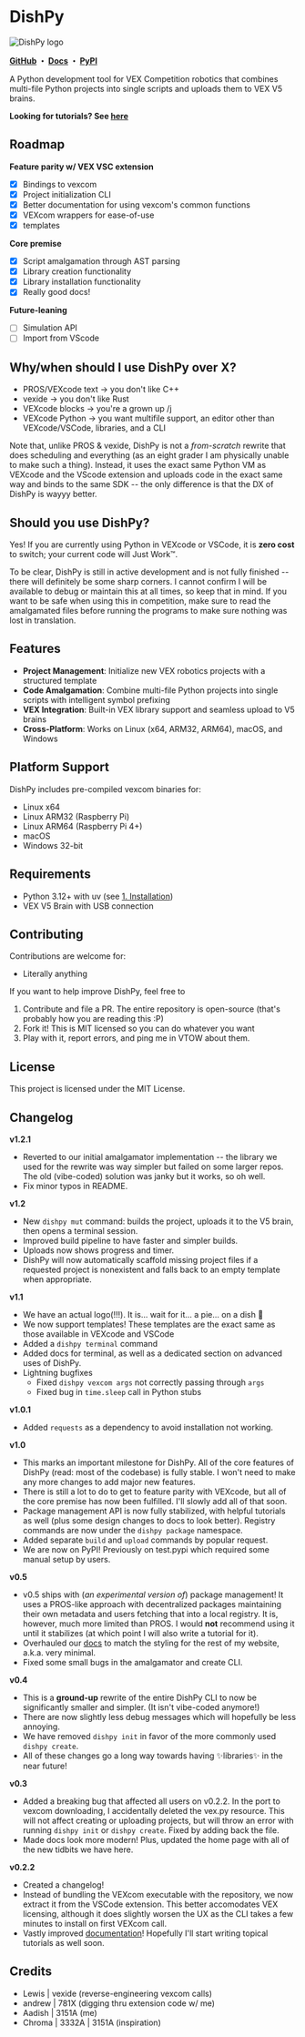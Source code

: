 # DishPy

![DishPy logo](https://raw.githubusercontent.com/aadishv/dishpy/refs/heads/main/logo.png)

**[GitHub](https://github.com/aadishv/dishpy) ・ [Docs](https://aadishv.github.io/dishpy) ・ [PyPI](https://pypi.org/project/dishpy/)**

A Python development tool for VEX Competition robotics that combines multi-file Python projects into single scripts and uploads them to VEX V5 brains.

**Looking for tutorials? See [here](https://aadishv.github.io/dishpy/Tutorial/1_installation/)**

## Roadmap

**Feature parity w/ VEX VSC extension**

 - [x] Bindings to vexcom
 - [x] Project initialization CLI
 - [x] Better documentation for using vexcom's common functions
 - [x] VEXcom wrappers for ease-of-use
 - [x] templates

**Core premise**

 - [x] Script amalgamation through AST parsing
 - [x] Library creation functionality
 - [x] Library installation functionality
 - [x] Really good docs!

**Future-leaning**

 - [ ] Simulation API
 - [ ] Import from VScode

## Why/when should I use DishPy over X?

* PROS/VEXcode text -> you don't like C++
* vexide -> you don't like Rust
* VEXcode blocks -> you're a grown up /j
* VEXcode Python -> you want multifile support, an editor other than VEXcode/VSCode, libraries, and a CLI

Note that, unlike PROS & vexide, DishPy is not a *from-scratch* rewrite that does scheduling and everything (as an eight grader I am physically unable to make such a thing). Instead, it uses the exact same Python VM as VEXcode and the VScode extension and uploads code in the exact same way and binds to the same SDK -- the only difference is that the DX of DishPy is wayyy better.

## Should you use DishPy?

Yes! If you are currently using Python in VEXcode or VSCode, it is **zero cost** to switch; your current code will Just Work™.


To be clear, DishPy is still in active development and is not fully finished -- there will definitely be some sharp corners. I cannot confirm I will be available to debug or maintain this at all times, so keep that in mind. If you want to be safe when using this in competition, make sure to read the amalgamated files before running the programs to make sure nothing was lost in translation.

## Features

- **Project Management**: Initialize new VEX robotics projects with a structured template
- **Code Amalgamation**: Combine multi-file Python projects into single scripts with intelligent symbol prefixing
- **VEX Integration**: Built-in VEX library support and seamless upload to V5 brains
- **Cross-Platform**: Works on Linux (x64, ARM32, ARM64), macOS, and Windows

## Platform Support

DishPy includes pre-compiled vexcom binaries for:

- Linux x64
- Linux ARM32 (Raspberry Pi)
- Linux ARM64 (Raspberry Pi 4+)
- macOS
- Windows 32-bit

## Requirements

- Python 3.12+ with uv (see [1. Installation](https://aadishv.github.io/dishpy/Tutorial/1_installation/))
- VEX V5 Brain with USB connection

## Contributing

Contributions are welcome for:

* Literally anything

If you want to help improve DishPy, feel free to

1. Contribute and file a PR. The entire repository is open-source (that's probably how you are reading this :P)
2. Fork it! This is MIT licensed so you can do whatever you want
3. Play with it, report errors, and ping me in VTOW about them.

## License

This project is licensed under the MIT License.

## Changelog

**v1.2.1**

* Reverted to our initial amalgamator implementation -- the library we used for the rewrite was way simpler but failed on some larger repos. The old (vibe-coded) solution was janky but it works, so oh well.
* Fix minor typos in README.

**v1.2**

* New `dishpy mut` command: builds the project, uploads it to the V5 brain, then opens a terminal session.
* Improved build pipeline to have faster and simpler builds.
* Uploads now shows progress and timer.
* DishPy will now automatically scaffold missing project files if a requested project is nonexistent and falls back to an empty template when appropriate.

**v1.1**

* We have an actual logo(!!!). It is... wait for it... a pie... on a dish 🤯
* We now support templates! These templates are the exact same as those available in VEXcode and VSCode
* Added a `dishpy terminal` command
* Added docs for terminal, as well as a dedicated section on advanced uses of DishPy.
* Lightning bugfixes
  * Fixed `dishpy vexcom args` not correctly passing through `args`
  * Fixed bug in `time.sleep` call in Python stubs

**v1.0.1**

* Added `requests` as a dependency to avoid installation not working.

**v1.0**

* This marks an important milestone for DishPy. All of the core features of DishPy (read: most of the codebase) is fully stable. I won't need to make any more changes to add major new features.
* There is still a lot to do to get to feature parity with VEXcode, but all of the core premise has now been fulfilled. I'll slowly add all of that soon.
* Package management API is now fully stabilized, with helpful tutorials as well (plus some design changes to docs to look better). Registry commands are now under the `dishpy package` namespace.
* Added separate `build` and `upload` commands by popular request.
* We are now on PyPI! Previously on test.pypi which required some manual setup by users.

**v0.5**

* v0.5 ships with (*an experimental version of*) package management! It uses a PROS-like approach with decentralized packages maintaining their own metadata and users fetching that into a local registry. It is, however, much more limited than PROS. I would **not** recommend using it until it stabilizes (at which point I will also write a tutorial for it).
* Overhauled our [docs](https://aadishv.github.io/dishpy) to match the styling for the rest of my website, a.k.a. very minimal.
* Fixed some small bugs in the amalgamator and create CLI.

**v0.4**

* This is a **ground-up** rewrite of the entire DishPy CLI to now be significantly smaller and simpler. (It isn't vibe-coded anymore!)
* There are now slightly less debug messages which will hopefully be less annoying.
* We have removed `dishpy init` in favor of the more commonly used `dishpy create`.
* All of these changes go a long way towards having ✨libraries✨ in the near future!

**v0.3**

* Added a breaking bug that affected all users on v0.2.2. In the port to vexcom downloading, I accidentally deleted the vex.py resource. This will not affect creating or uploading projects, but will throw an error with running `dishpy init` or `dishpy create`. Fixed by adding back the file.
* Made docs look more modern! Plus, updated the home page with all of the new tidbits we have here.

**v0.2.2**

* Created a changelog!
* Instead of bundling the VEXcom executable with the repository, we now extract it from the VSCode extension. This better accomodates VEX licensing, although it does slightly worsen the UX as the CLI takes a few minutes to install on first VEXcom call.
* Vastly improved [documentation](https://aadishv.github.io/dishpy)! Hopefully I'll start writing topical tutorials as well soon.


## Credits

* Lewis | vexide (reverse-engineering vexcom calls)
* andrew | 781X (digging thru extension code w/ me)
* Aadish | 3151A (me)
* Chroma | 3332A | 3151A (inspiration)
